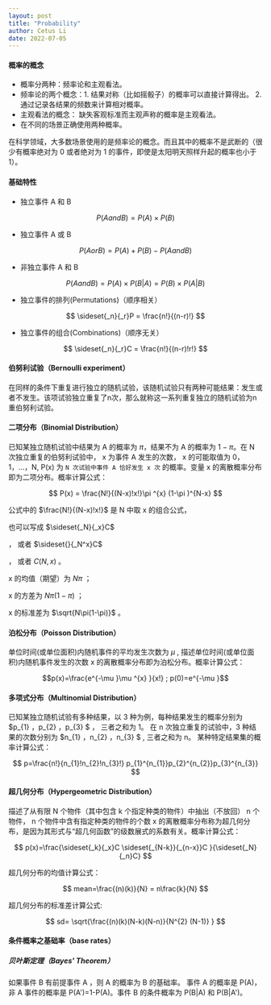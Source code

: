```yaml
---
layout: post
title: "Probability"
author: Cetus Li
date: 2022-07-05
---
```


#### **概率的概念**
- 概率分两种：频率论和主观看法。
- 频率论的两个概念：1. 结果对称（比如摇骰子）的概率可以直接计算得出。 2. 通过记录各结果的频数来计算相对概率。
- 主观看法的概念： 缺失客观标准而主观声称的概率是主观看法。
- 在不同的场景正确使用两种概率。

在科学领域，大多数场景使用的是频率论的概念。而且其中的概率不是武断的（很少有概率绝对为 0 或者绝对为 1 的事件，即使是太阳明天照样升起的概率也小于 1）。

#### **基础特性**
- 独立事件 A 和 B

$$ P(A  and  B) = P(A) \times P(B) $$

- 独立事件 A 或 B

$$ P(A  or  B) = P(A) + P(B) - P(A  and  B) $$

- 非独立事件 A 和 B
 
$$ P(A  and  B) = P(A) \times P(B|A) = P(B) \times P(A|B) $$

- 独立事件的排列(Permutations)（顺序相关）

$$ \sideset{_n}{_r}P = \frac{n!}{(n-r)!} $$

- 独立事件的组合(Combinations)（顺序无关）

$$ \sideset{_n}{_r}C = \frac{n!}{(n-r)!r!} $$


#### **伯努利试验（Bernoulli experiment）**
在同样的条件下重复进行独立的随机试验，该随机试验只有两种可能结果：发生或者不发生。该项试验独立重复了n次，那么就称这一系列重复独立的随机试验为n重伯努利试验。

#### **二项分布（Binomial Distribution）**

已知某独立随机试验中结果为 A 的概率为 $\pi$，结果不为 A 的概率为 $1-\pi$。在 N 次独立重复的伯努利试验中， x 为事件 A 发生的次数， x 的可能取值为 0，1，…，N, P(x) 为 `N 次试验中事件 A 恰好发生 x 次` 的概率。变量 x 的离散概率分布即为二项分布。概率计算公式：

$$ P(x) = \frac{N!}{(N-x)!x!}\pi ^{x} (1-\pi )^{N-x} $$

公式中的 $\frac{N!}{(N-x)!x!}$ 是 N 中取 x 的组合公式，

也可以写成 $\sideset{_N}{_x}C$

， 或者 $\sideset{}{_N^x}C$

， 或者 $C(N,x)$ 。

x 的均值（期望）为 $N\pi$ ；

x 的方差为 $N\pi(1-\pi)$ ；

x 的标准差为 $\sqrt{N\pi(1-\pi)}$ 。 

#### **泊松分布（Poisson Distribution）**
单位时间(或单位面积)内随机事件的平均发生次数为 $\mu$ , 描述单位时间(或单位面积)内随机事件发生的次数 x 的离散概率分布即为泊松分布。概率计算公式：

$$p(x)=\frac{e^{-\mu }\mu ^{x}  }{x!}   ;  p(0)=e^{-\mu }$$

#### **多项式分布（Multinomial Distribution）**
已知某独立随机试验有多种结果，以 3 种为例，每种结果发生的概率分别为 $p_{1} ，p_{2} ，p_{3} $ ， 三者之和为 1。
在 n 次独立重复的试验中，3 种结果的次数分别为 $n_{1} ，n_{2} ，n_{3} $ , 三者之和为 n。
某种特定结果集的概率计算公式：

$$ p=\frac{n!}{n_{1}!n_{2}!n_{3}!} p_{1}^{n_{1}}p_{2}^{n_{2}}p_{3}^{n_{3}} $$

#### **超几何分布（Hypergeometric Distribution）**
描述了从有限 N 个物件（其中包含 k 个指定种类的物件）中抽出（不放回） n 个物件， n 个物件中含有指定种类的物件的个数 x 的离散概率分布称为超几何分布，是因为其形式与“超几何函数”的级数展式的系数有关。概率计算公式：

$$ p(x)=\frac{\sideset{_k}{_x}C \sideset{_{N-k}}{_{n-x}}C }{\sideset{_N}{_n}C} $$

超几何分布的均值计算公式：

$$ mean=\frac{(n)(k)}{N} = n\frac{k}{N} $$

超几何分布的标准差计算公式:

$$ sd= \sqrt{\frac{(n)(k)(N-k)(N-n)}{N^{2} (N-1)} }  $$

#### **条件概率之基础率（base rates）**
##### **贝叶斯定理（Bayes' Theorem）**
如果事件 B 有前提事件 A ，则 A 的概率为 B 的基础率。 事件 A 的概率是 P(A)，非 A 事件的概率是 P(A')=1-P(A)。事件 B 的条件概率为 P(B|A) 和 P(B|A')。




